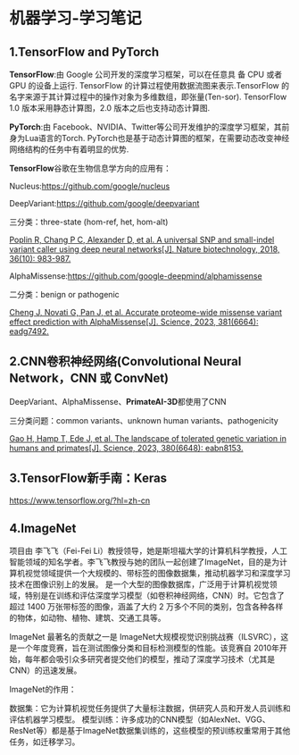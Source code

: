 # 机器学习-学习笔记

## 1.TensorFlow and PyTorch

**TensorFlow**:由 Google 公司开发的深度学习框架，可以在任意具 备 CPU 或者 GPU 的设备上运行.
TensorFlow 的计算过程使用数据流图来表示.TensorFlow 的名字来源于其计算过程中的操作对象为多维数组，即张量(Ten-sor).
TensorFlow 1.0 版本采用静态计算图，2.0 版本之后也支持动态计算图.

**PyTorch**:由 Facebook、NVIDIA、Twitter等公司开发维护的深度学习框架，其前身为Lua语言的Torch.
PyTorch也是基于动态计算图的框架，在需要动态改变神经网络结构的任务中有着明显的优势.

**TensorFlow**谷歌在生物信息学方向的应用有：

Nucleus:https://github.com/google/nucleus

DeepVariant:https://github.com/google/deepvariant 

三分类：three-state (hom-ref, het, hom-alt) 

[Poplin R, Chang P C, Alexander D, et al. A universal SNP and small-indel variant caller using deep neural networks[J]. Nature biotechnology, 2018, 36(10): 983-987.](https://www.nature.com/articles/nbt.4235)

AlphaMissense:https://github.com/google-deepmind/alphamissense

二分类：benign or pathogenic

[Cheng J, Novati G, Pan J, et al. Accurate proteome-wide missense variant effect prediction with AlphaMissense[J]. Science, 2023, 381(6664): eadg7492.](https://www.science.org/doi/10.1126/science.adg7492)

## 2.CNN卷积神经网络(Convolutional Neural Network，CNN 或 ConvNet)

DeepVariant、AlphaMissense、**PrimateAI-3D**都使用了CNN

三分类问题：common variants、unknown human variants、pathogenicity

[Gao H, Hamp T, Ede J, et al. The landscape of tolerated genetic variation in humans and primates[J]. Science, 2023, 380(6648): eabn8153.](https://www.science.org/doi/10.1126/science.abn8197)


## 3.TensorFlow新手南：Keras

https://www.tensorflow.org/?hl=zh-cn


## 4.ImageNet

项目由 李飞飞（Fei-Fei Li）教授领导，她是斯坦福大学的计算机科学教授，人工智能领域的知名学者。李飞飞教授与她的团队一起创建了ImageNet，目的是为计算机视觉领域提供一个大规模的、带标签的图像数据集，推动机器学习和深度学习技术在图像识别上的发展。
是一个大型的图像数据库，广泛用于计算机视觉领域，特别是在训练和评估深度学习模型（如卷积神经网络，CNN）时。它包含了超过 1400 万张带标签的图像，涵盖了大约 2 万多个不同的类别，包含各种各样的物体，如动物、植物、建筑、交通工具等。

ImageNet 最著名的贡献之一是 ImageNet大规模视觉识别挑战赛（ILSVRC），这是一个年度竞赛，旨在测试图像分类和目标检测模型的性能。该竞赛自 2010年开始，每年都会吸引众多研究者提交他们的模型，推动了深度学习技术（尤其是CNN）的迅速发展。

ImageNet的作用：

数据集：它为计算机视觉任务提供了大量标注数据，供研究人员和开发人员训练和评估机器学习模型。
模型训练：许多成功的CNN模型（如AlexNet、VGG、ResNet等）都是基于ImageNet数据集训练的，这些模型的预训练权重常用于其他任务，如迁移学习。